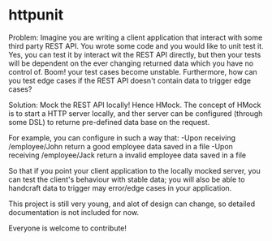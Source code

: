 httpunit
========

Problem: 
Imagine you are writing a client application that interact with some third party REST API. You wrote some code and you would 
like to unit test it. Yes, you can test it by interact wit the REST API directly, but then your tests will be 
dependent on the ever changing returned data which you have no control of. Boom! your test cases become unstable. 
Furthermore, how can you test edge cases if the REST API doesn't contain data to trigger edge cases? 

Solution:
Mock the REST API locally! Hence HMock. The concept of HMock is to start a HTTP server locally, and ther server can be
configured (through some DSL) to returne pre-defined data base on the request. 

For example, you can configure in such a way that:
-Upon receiving /employee/John return a good employee data saved in a file
-Upon receiving /employee/Jack return a invalid employee data saved in a file

So that if you point your client application to the locally mocked server, you can test the client's behaviour with 
stable data; you will also be able to handcraft data to trigger may error/edge cases in your application.

This project is still very young, and alot of design can change, so detailed documentation is not included for now.

Everyone is welcome to contribute!
